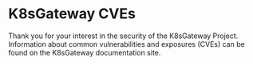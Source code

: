 # K8sGateway CVEs

Thank you for your interest in the security of the K8sGateway Project. Information about common vulnerabilities and exposures (CVEs) can be found on the K8sGateway documentation site.
<!---
TODO: link to correct location for CVE information
-->
